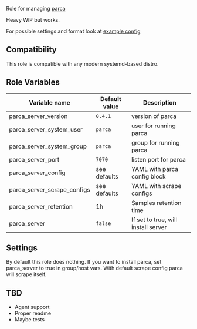 Role for managing [parca](https://parca.dev)

Heavy WIP but works.

For possible settings and format look at [example config](https://raw.githubusercontent.com/parca-dev/parca/main/parca.yaml)

## Compatibility
This role is compatible with any modern systemd-based distro.

## Role Variables
| Variable name                    | Default value | Description                                        |
| -------------------------------- | ------------- | -------------------------------------------------- |
| parca_server_version             | `0.4.1`       | version of parca                                   |
| parca_server_system_user         | `parca`       | user for running parca                             |
| parca_server_system_group        | `parca`       | group for running parca                            |
| parca_server_port                | `7070`        | listen port for parca                              |
| parca_server_config              | see defaults  | YAML with parca config block                       |
| parca_server_scrape_configs      | see defaults  | YAML with scrape configs                           |
| parca_server_retention           | 1h            | Samples retention time                             |
| parca_server                     | `false`       | If set to true, will install server                |

## Settings
By default this role does nothing.
If you want to install parca, set parca_server to true in group/host vars.
With default scrape config parca will scrape itself.

## TBD

* Agent support
* Proper readme
* Maybe tests
